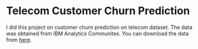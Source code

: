 # Telecom Customer Churn Prediction
I did this project on customer churn prediction on telecom dataset. The data was obtained from IBM Analytics Communites. You can download the data from [here](https://www.ibm.com/communities/analytics/watson-analytics-blog/guide-to-sample-datasets/).
